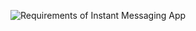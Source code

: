 

![Requirements of Instant Messaging App](http://www.plantuml.com/plantuml/proxy?cache=no&src=https://raw.githubusercontent.com/santojos/Distributed-Systems/main/Design/Instant-Messaging/requirements.iuml?v=11)

